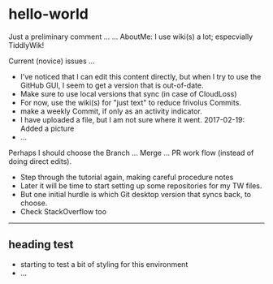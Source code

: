 # hello-world
Just a preliminary comment ... 
... AboutMe:  I use wiki(s) a lot; especvially TiddlyWik!

Current (novice) issues ...
* I've noticed that I can edit this content directly, but when I try to use the GitHub GUI, I seem to get a version that is out-of-date.
* Make sure to use local versions that sync (in case of CloudLoss)
* For now, use the wiki(s) for "just text" to reduce frivolus Commits.
* make a weekly Commit, if only as an activity indicator.
* I have uploaded a file, but I am not sure where it went.
2017-02-19: Added a picture
* ...

Perhaps I should choose the Branch ... Merge ... PR work flow (instead of doing direct edits).

* Step through the tutorial again, making careful procedure notes
* Later it will be time to start setting up some repositories for my TW files.
* But one initial hurdle is which Git desktop version that syncs back, to choose.
* Check StackOverflow too

<hr>
<h2> heading test </h2>

* starting to test a bit of styling for this environment
* ...
